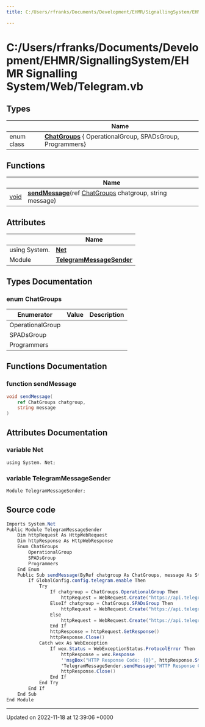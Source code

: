 ```yaml
---
title: C:/Users/rfranks/Documents/Development/EHMR/SignallingSystem/EHMR Signalling System/Web/Telegram.vb

---
```


# C:/Users/rfranks/Documents/Development/EHMR/SignallingSystem/EHMR Signalling System/Web/Telegram.vb



## Types

|                | Name           |
| -------------- | -------------- |
| enum class| **[ChatGroups](/SignallingSystem-doc/vb/Files/Telegram_8vb/#enum-chatgroups)** { OperationalGroup, SPADsGroup, Programmers} |

## Functions

|                | Name           |
| -------------- | -------------- |
| [void](/SignallingSystem-doc/vb/Files/SerialPixelLeds_8vb/#variable-void) | **[sendMessage](/SignallingSystem-doc/vb/Files/Telegram_8vb/#function-sendmessage)**(ref [ChatGroups](/SignallingSystem-doc/vb/Files/Telegram_8vb/#enum-chatgroups) chatgroup, string message) |

## Attributes

|                | Name           |
| -------------- | -------------- |
| ﻿using System. | **[Net](/SignallingSystem-doc/vb/Files/Telegram_8vb/#variable-net)**  |
| Module | **[TelegramMessageSender](/SignallingSystem-doc/vb/Files/Telegram_8vb/#variable-telegrammessagesender)**  |

## Types Documentation

### enum ChatGroups

| Enumerator | Value | Description |
| ---------- | ----- | ----------- |
| OperationalGroup | |   |
| SPADsGroup | |   |
| Programmers | |   |





## Functions Documentation

### function sendMessage

```csharp
void sendMessage(
    ref ChatGroups chatgroup,
    string message
)
```



## Attributes Documentation

### variable Net

```csharp
﻿using System. Net;
```


### variable TelegramMessageSender

```csharp
Module TelegramMessageSender;
```



## Source code

```csharp
Imports System.Net
Public Module TelegramMessageSender
    Dim httpRequest As HttpWebRequest
    Dim httpResponse As HttpWebResponse
    Enum ChatGroups
        OperationalGroup
        SPADsGroup
        Programmers
    End Enum
    Public Sub sendMessage(ByRef chatgroup As ChatGroups, message As String)
        If GlobalConfig.config.telegram.enable Then
            Try
                If chatgroup = ChatGroups.OperationalGroup Then
                    httpRequest = WebRequest.Create("https://api.telegram.org/" & GlobalConfig.config.telegram.token & "/sendMessage?chat_id=" & GlobalConfig.config.telegram.chatidoperational & "&text=" & message)
                ElseIf chatgroup = ChatGroups.SPADsGroup Then
                    httpRequest = WebRequest.Create("https://api.telegram.org/" & GlobalConfig.config.telegram.token & "/sendMessage?chat_id=" & GlobalConfig.config.telegram.chatidspads & "&text=" & message)
                Else
                    httpRequest = WebRequest.Create("https://api.telegram.org/" & GlobalConfig.config.telegram.token & "/sendMessage?chat_id=" & GlobalConfig.config.telegram.chatidsoftwarefaults & "&text=" & message)
                End If
                httpResponse = httpRequest.GetResponse()
                httpResponse.Close()
            Catch wex As WebException
                If wex.Status = WebExceptionStatus.ProtocolError Then
                    httpResponse = wex.Response
                    ''msgBox("HTTP Response Code: {0}", httpResponse.StatusCode.ToString())
                    'TelegramMessageSender.sendMessage("HTTP Response Code: {0} " & httpResponse.StatusCode.ToString())
                    httpResponse.Close()
                End If
            End Try
        End If
    End Sub
End Module
```


-------------------------------

Updated on 2022-11-18 at 12:39:06 +0000
